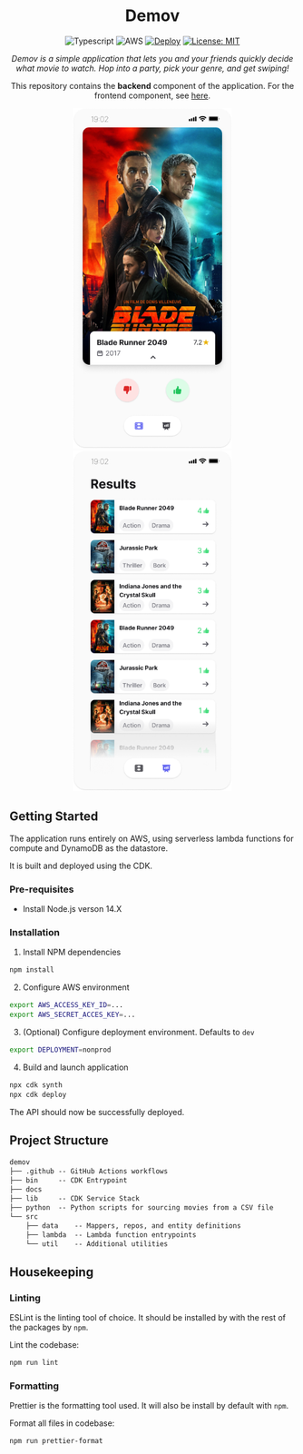 <div align="center">

# Demov
![Typescript](https://img.shields.io/badge/TypeScript-007ACC?style=for-the-badge&logo=typescript&logoColor=white)
![AWS](https://img.shields.io/badge/Amazon_AWS-232F3E?style=for-the-badge&logo=amazon-aws&logoColor=white)
[![Deploy](https://github.com/cgund98/demov/actions/workflows/deploy.yaml/badge.svg)](https://github.com/cgund98/demov/actions/workflows/deploy.yaml)
[![License: MIT](https://img.shields.io/badge/License-MIT-yellow.svg)](https://opensource.org/licenses/MIT)

_Demov is a simple application that lets you and your friends quickly decide what movie to watch. Hop into a party, pick your genre, and get swiping!_

This repository contains the **backend** component of the application. For the frontend component, see [here](https://github.com/cgund98/demov-frontend).

<img src="./docs/Swiping.png" alt="swiping" height="600"/>
<img src="./docs/Stats.png" alt="stats" height="600"/>
</div>

## Getting Started

The application runs entirely on AWS, using serverless lambda functions for compute and DynamoDB as the datastore.

It is built and deployed using the CDK.

### Pre-requisites
* Install Node.js verson 14.X

### Installation
1. Install NPM dependencies
```bash
npm install
```

2. Configure AWS environment
```bash
export AWS_ACCESS_KEY_ID=...
export AWS_SECRET_ACCES_KEY=...
```

3. (Optional) Configure deployment environment.  Defaults to `dev`
```bash
export DEPLOYMENT=nonprod
```

4. Build and launch application
```bash
npx cdk synth
npx cdk deploy
```

The API should now be successfully deployed.

## Project Structure
```
demov
├── .github -- GitHub Actions workflows
├── bin     -- CDK Entrypoint
├── docs
├── lib     -- CDK Service Stack
├── python  -- Python scripts for sourcing movies from a CSV file
└── src
    ├── data    -- Mappers, repos, and entity definitions
    ├── lambda  -- Lambda function entrypoints
    └── util    -- Additional utilities
```

## Housekeeping

### Linting
ESLint is the linting tool of choice. It should be installed by with the rest of the packages by `npm`.

Lint the codebase:
```bash
npm run lint
```

### Formatting
Prettier is the formatting tool used. It will also be install by default with `npm`.

Format all files in codebase:
```bash
npm run prettier-format
```